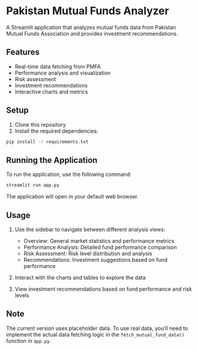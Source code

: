 # Pakistan Mutual Funds Analyzer

A Streamlit application that analyzes mutual funds data from Pakistan Mutual Funds Association and provides investment recommendations.

## Features

- Real-time data fetching from PMFA
- Performance analysis and visualization
- Risk assessment
- Investment recommendations
- Interactive charts and metrics

## Setup

1. Clone this repository
2. Install the required dependencies:

```bash
pip install -r requirements.txt
```

## Running the Application

To run the application, use the following command:

```bash
streamlit run app.py
```

The application will open in your default web browser.

## Usage

1. Use the sidebar to navigate between different analysis views:

   - Overview: General market statistics and performance metrics
   - Performance Analysis: Detailed fund performance comparison
   - Risk Assessment: Risk level distribution and analysis
   - Recommendations: Investment suggestions based on fund performance

2. Interact with the charts and tables to explore the data
3. View investment recommendations based on fund performance and risk levels

## Note

The current version uses placeholder data. To use real data, you'll need to implement the actual data fetching logic in the `fetch_mutual_fund_data()` function in `app.py`.
